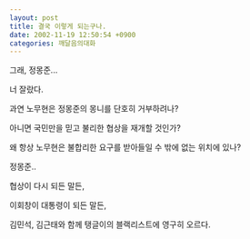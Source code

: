 ```yaml
---
layout: post
title: 결국 이렇게 되는구나.
date: 2002-11-19 12:50:54 +0900
categories: 깨달음의대화
---
```

그래, 정몽준...
  
너 잘랐다.
  

  
과연 노무현은 정몽준의 몽니를 단호히 거부하려나?
  
아니면 국민만을 믿고 불리한 협상을 재개할 것인가?
  

  
왜 항상 노무현은 불합리한 요구를 받아들일 수 밖에 없는 위치에 있나?
  

  
정몽준..
  
협상이 다시 되든 말든,
  
이회창이 대통령이 되든 말든,
  
김민석, 김근태와 함께 탱글이의 블랙리스트에 영구히 오르다.